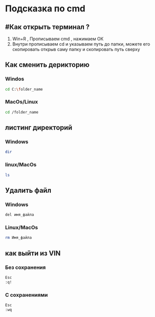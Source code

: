 # Подсказка по cmd

## #Как открыть терминал ?

1. Win+R , Прописываем cmd , нажимаем ОК
2. Внутри прописываем cd и указываем путь до папки, можете его скопировать открыв саму папку и скопировать путь сверху

## Как сменить дерикторию
### Windos
```sh
cd C:\folder_name
```

### MacOs/Linux
```sh
cd /folder_name
```

## листинг директорий 
### Windows
```sh
dir 
```
### linux/MacOs
```sh
ls
```
## Удалить файл
### Windows
```sh
del имя_файла
```
### Linux/MacOs
```sh
rm Имя_файла
```

## как выйти из VIN
### Без сохранения
```sh
Esc
:q!
```
### С сохранениями 
```sh
Esc
:wq
```
